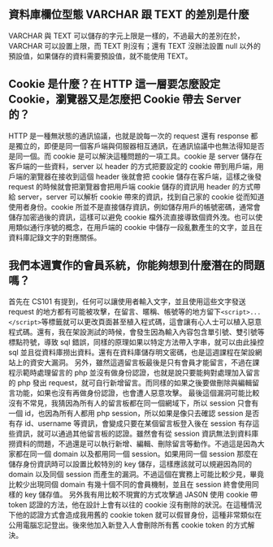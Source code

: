 ## 資料庫欄位型態 VARCHAR 跟 TEXT 的差別是什麼

VARCHAR 與 TEXT 可以儲存的字元上限是一樣的，不過最大的差別在於，VARCHAR 可以設置上限，而 TEXT 則沒有；還有 TEXT 沒辦法設置 null 以外的預設值，如果儲存的資料需要預設值，就不能使用 TEXT。

## Cookie 是什麼？在 HTTP 這一層要怎麼設定 Cookie，瀏覽器又是怎麼把 Cookie 帶去 Server 的？

HTTP 是一種無狀態的通訊協議，也就是說每一次的 request 還有 response 都是獨立的，即便是同一個客戶端與伺服器相互通訊，在通訊協議中也無法得知是否是同一個。而
 cookie 是可以解決這種問題的一項工具。cookie 是 server 儲存在客戶端的一些資料，server 以 header 的方式把要設定的 cookie 帶到用戶端，用戶端的瀏覽器在接收到這個 header 後就會把 cookie 儲存在客戶端，這樣之後發 request 的時候就會把瀏覽器會把用戶端 cookie 儲存的資訊用 header 的方式帶給 server，server 可以解析 cookie 帶來的資訊，找到自己家的 cookie 從而知道使用者身份。cookie 所並不是直接儲存資訊，例如儲存用戶的帳號密碼，通常會儲存加密過後的資訊，這樣可以避免 cookie 檔外流直接導致個資外洩。也可以使用類似通行序號的概念，在用戶端的 cookie 中儲存一段亂數產生的文字，並且在資料庫記錄文字的對應關係。

## 我們本週實作的會員系統，你能夠想到什麼潛在的問題嗎？

首先在 CS101 有提到，任何可以讓使用者輸入文字，並且使用這些文字發送 request 的地方都有可能被攻擊，在留言、暱稱、帳號等的地方留下`<script>...</script>`等標籤就可以更改頁面甚至植入程式碼，這會讓有心人士可以植入惡意程式碼。還有，我在架設測試的時候，會發生因為輸入內容包含單引號、雙引號等標點符號，導致 sql 錯誤，同樣的原理如果以特定方法帶入字串，就可以由此操控 sql 並且從資料庫撈出資料。還有在資料庫儲存明文密碼，也是這週課程在架設網站上的資安大漏洞。
另外，雖然這週留言板最後是只有會員才能留言，不過在課程示範時處理留言的 php 並沒有做身份認證，也就是說只要能夠對處理加入留言的 php 發出 request，就可自行新增留言。而同樣的如果之後要做刪除與編輯留言功能，如果也沒有再做身份認證，也會遭人惡意攻擊。
最後這個漏洞可能比較沒有不常見，我猜因為所有人的留言板都在同一個網域下，所以 session 只會有一個 id，也因為所有人都用 php session，所以如果是像只去確認 session 是否有存 id、username 等資訊，會變成只要在某個留言板登入後在 session 有存這些資訊，就可以通過其他留言板的認證。雖然會有從 session 資訊無法到資料庫撈資料的問題，不過還是可以執行新增、編輯、刪除留言等動作。不過這是因為大家都在同一個 domain 以及都用同一個 session。如果用同一個 session 那麼在儲存身份資訊時可以設置比較特別的 key 儲存，這樣應該就可以規避因為同的 domain 以及同個 session 而產生的漏洞。不過這個在實務上可能比較少見，畢竟比較少出現同個 domain 有幾十個不同的會員機制，並且在 session 終會使用同樣的 key 儲存值。
另外我有用比較不現實的方式攻擊過 JAS0N 使用 cookie 帶 token 認證的方法，他在設計上會有以往的 cookie 沒有刪除的狀況。在這種情況下他的認證方式會造成我用舊的 cookie token 就可以假冒身份，這種非常類似在公用電腦忘記登出。後來他加入新登入人會刪除所有舊 cookie token 的方式解決。